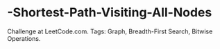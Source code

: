 # -Shortest-Path-Visiting-All-Nodes
Challenge at LeetCode.com. Tags: Graph, Breadth-First Search, Bitwise Operations.
